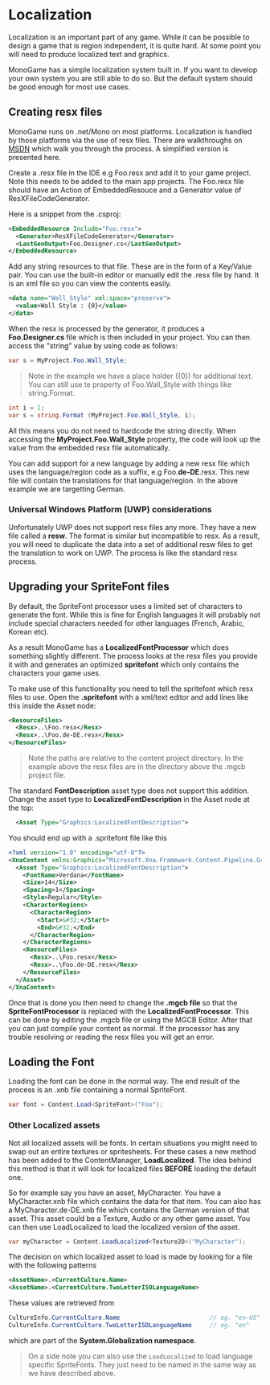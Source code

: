# Localization

Localization is an important part of any game. While it can be possible to design a game that is region independent, it is quite hard. At some point you will need to produce localized text and graphics.

MonoGame has a simple localization system built in. If you want to develop your own system you are still able to do so. But the default system should be good enough for
most use cases.

## Creating resx files

MonoGame runs on .net/Mono on most platforms. Localization is handled by those platforms
via the use of resx files. There are walkthroughs on [MSDN](https://msdn.microsoft.com/en-us/library/aa992030(v=vs.100).aspx)
which walk you through the process. A simplified version is presented here.

Create a .resx file in the IDE e.g Foo.resx and add it to your game project. Note this needs to be added to the main app projects. The Foo.resx file should have an Action of EmbeddedResouce and a Generator value of ResXFileCodeGenerator.

Here is a snippet from the .csproj:

```xml
<EmbeddedResource Include="Foo.resx">
  <Generator>ResXFileCodeGenerator</Generator>
  <LastGenOutput>Foo.Designer.cs</LastGenOutput>
</EmbeddedResource>
```

Add any string resources to that file. These are in the form of a Key/Value pair. You can use the built-in editor or manually edit the .resx file by hand. It is an xml file so you can view the contents easily.

```xml
<data name="Wall_Style" xml:space="preserve">
  <value>Wall Style : {0}</value>
</data>
```

When the resx is processed by the generator, it produces a **Foo.Designer.cs** file which is then included in your project. You can then access the "string" value by using code as follows:

```csharp
var s = MyProject.Foo.Wall_Style;
```

> Note in the example we have a place holder ({0}) for additional text. You can still use te property of Foo.Wall_Style with things like string.Format.

```csharp
int i = 1;
var s = string.Format (MyProject.Foo.Wall_Style, i);
```

All this means you do not need to hardcode the string directly. When accessing the **MyProject.Foo.Wall_Style** property, the code will look up the value from the embedded resx file automatically.

You can add support for a new language by adding a new resx file which uses the language/region code as a suffix, e.g Foo.**de-DE**.resx.
This new file will contain the translations for that language/region. In the above example we are targetting German.

### Universal Windows Platform (UWP) considerations

Unfortunately UWP does not support resx files any more. They have a new file called a **resw**. The format is similar but incompatible to resx. As a result, you will need to duplicate the data into a set of additional resw files to get the translation to work on UWP.
The process is like the standard resx process.

## Upgrading your SpriteFont files

By default, the SpriteFont processor uses a limited set of characters to generate the font. While this is fine for English languages it will probably not include special characters needed for other languages (French, Arabic, Korean etc).

As a result MonoGame has a **LocalizedFontProcessor** which does something slightly different. The process looks at the resx files you provide it with and generates an optimized **spritefont** which only contains the characters your game uses.

To make use of this functionality you need to tell the spritefont which resx files to use. Open the **.spritefont** with a xml/text editor and add lines like this inside the Asset node:

```xml
<ResourceFiles>
  <Resx>..\Foo.resx</Resx>
  <Resx>..\Foo.de-DE.resx</Resx>
</ResourceFiles>
```

> Note the paths are relative to the content project directory. In the example above the resx files are in the directory above the .mgcb project file.

The standard **FontDescription** asset type does not support this addition. Change the asset type to **LocalizedFontDescription** in the Asset node at the top:

```xml
  <Asset Type="Graphics:LocalizedFontDescription">
```

You should end up with a .spritefont file like this

```xml
<?xml version="1.0" encoding="utf-8"?>
<XnaContent xmlns:Graphics="Microsoft.Xna.Framework.Content.Pipeline.Graphics">
  <Asset Type="Graphics:LocalizedFontDescription">
    <FontName>Verdana</FontName>
    <Size>14</Size>
    <Spacing>1</Spacing>
    <Style>Regular</Style>
    <CharacterRegions>
      <CharacterRegion>
        <Start>&#32;</Start>
        <End>&#32;</End>
      </CharacterRegion>
    </CharacterRegions>
    <ResourceFiles>
      <Resx>..\Foo.resx</Resx>
      <Resx>..\Foo.de-DE.resx</Resx>
    </ResourceFiles>
  </Asset>
</XnaContent>
```

Once that is done you then need to change the **.mgcb file** so that the **SpriteFontProcessor** is replaced with the **LocalizedFontProcessor**. This can be done by editing the .mgcb file or using the MGCB Editor. After that you can just compile your content as normal. If the processor has any trouble resolving or reading the
resx files you will get an error.

## Loading the Font

Loading the font can be done in the normal way. The end result of the process is an .xnb file containing a normal SpriteFont.

```csharp
var font = Content.Load<SpriteFont>("Foo");
```

### Other Localized assets

Not all localized assets will be fonts. In certain situations you might need to swap out an entire textures or spritesheets.
For these cases a new method has been added to the ContentManager, **LoadLocalized**. The idea behind this method is that it will look for localized files **BEFORE** loading the default one.

So for example say you have an asset, MyCharacter. You have a MyCharacter.xnb file which contains the data for that item. You can also has a MyCharacter.de-DE.xnb file which contains the German version of that asset. This asset could be a Texture, Audio or any other game asset. You can then use LoadLocalized to load the localized version of the asset.

```csharp
var myCharacter = Content.LoadLocalized<Texture2D>("MyCharacter");
```

The decision on which localized asset to load is made by looking for a file with the following patterns

```xml
<AssetName>.<CurrentCulture.Name>
<AssetName>.<CurrentCulture.TwoLetterISOLanguageName>
```

These values are retrieved from

```csharp
CultureInfo.CurrentCulture.Name                         // eg. "en-US"
CultureInfo.CurrentCulture.TwoLetterISOLanguageName     // eg. "en"
```

which are part of the **System.Globalization namespace**. 

> On a side note you can also use the `LoadLocalized` to load language specific SpriteFonts. They just need to be named in the same way as we have described above.
